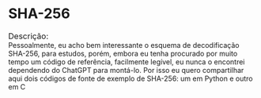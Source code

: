 # SHA-256

 <span style="font-size: 16px"> Descrição:</span>  
   Pessoalmente, eu acho bem interessante o esquema de decodificação SHA-256, para estudos, porém, embora eu tenha procurado por muito tempo um código de referência, facilmente legível, eu nunca o encontrei dependendo do ChatGPT para montá-lo. Por isso eu quero compartilhar aqui dois códigos de fonte de exemplo de SHA-256: um em Python e outro em C
